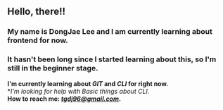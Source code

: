 ## Hello, there!!
### My name is DongJae Lee and I am currently learning about frontend for now.  
### It hasn't been long since I started learning about this, so I'm still in the beginner stage. 


**I'm currently learning about *GIT* and *CLI* for right now.**  
**I'm looking for help with *Basic things about CLI.**  
**How to reach me: *tgdj96@gmail.com*.**  
 
